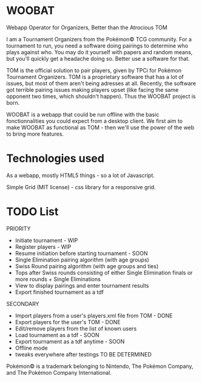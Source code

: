 WOOBAT
======
Webapp Operator for Organizers, Better than the Atrocious TOM

I am a Tournament Organizers from the Pokémon© TCG community. For a tournament to run, you need a software doing pairings to determine who plays against who. You may do it yourself with papers and random means, but you'll quickly get a headache doing so. Better use a software for that.

TOM is the official solution to pair players, given by TPCi for Pokémon Tournament Organizers. TOM is a proprietary software that has a lot of issues, but most of them aren't being adresses at all. Recently, the software got terrible pairing issues making players upset (like facing the same opponent two times, which shouldn't happen). Thus the WOOBAT project is born.

WOOBAT is a webapp that could be run offline with the basic fonctionnalities you could expect from a desktop client. We first aim to make WOOBAT as functional as TOM - then we'll use the power of the web to bring more features.

Technologies used
======
As a webapp, mostly HTML5 things - so a lot of Javascript.

Simple Grid (MIT license) - css library for a responsive grid.

TODO List
======
PRIORITY
* Initiate tournament - WIP
* Register players - WIP
* Resume initiation before starting tournament - SOON
* Single Elimination pairing algorithm (with age groups)
* Swiss Round pairing algorithm (with age groups and ties)
* Tops after Swiss rounds consisting of either Single Elimination finals or more rounds + Single Eliminations
* View to display pairings and enter tournament results
* Export finished tournament as a tdf

SECONDARY
* Import players from a user's players.xml file from TOM - DONE
* Export players for the user's TOM - DONE
* Edit/remove players from the list of known users
* Load tournament as a tdf - SOON
* Export tournament as a tdf anytime - SOON
* Offline mode
* tweaks everywhere after testings TO BE DETERMINED


Pokémon© is a trademark belonging to Nintendo, The Pokémon Company, and The Pokémon Company International. 
